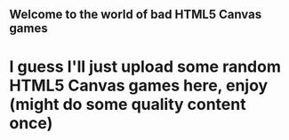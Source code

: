 ## Welcome to the world of bad HTML5 Canvas games

# I guess I'll just upload some random HTML5 Canvas games here, enjoy (might do some quality content once)